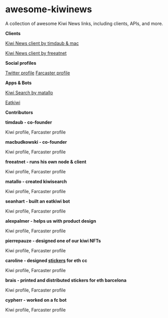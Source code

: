 # awesome-kiwinews
A collection of awesome Kiwi News links, including clients, APIs, and more.

**Clients**

[Kiwi News client by timdaub & mac](kiwinews.xyz)

[Kiwi News client by freeatnet](https://kiwinews.lol/)

**Social profiles**

[Twitter profile](https://twitter.com/KiwiNewsHQ)
[Farcaster profile](https://warpcast.com/kiwi)

**Apps & Bots**

[Kiwi Search by matallo](https://kiwinews.phyles.app/)

[Eatkiwi](https://warpcast.com/eatkiwi)

**Contributors**

**timdaub - co-founder**

Kiwi profile, Farcaster profile

**macbudkowski - co-founder**

Kiwi profile, Farcaster profile

**freeatnet - runs his own node & client**

Kiwi profile, Farcaster profile

**matallo - created kiwisearch**

Kiwi profile, Farcaster profile

**seanhart - built an eatkiwi bot**

Kiwi profile, Farcaster profile

**alexpalmer - helps us with product design**

Kiwi profile, Farcaster profile

**pierrepauze - designed one of our kiwi NFTs**

Kiwi profile, Farcaster profile

**caroline - designed [stickers](https://warpcast.com/see-dwyer/0xdcf600) for eth cc**

Kiwi profile, Farcaster profile

**brais - printed and distributed stickers for eth barcelona**

Kiwi profile, Farcaster profile

**cypherr - worked on a fc bot**

Kiwi profile, Farcaster profile



